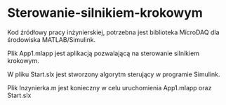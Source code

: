 # Sterowanie-silnikiem-krokowym
Kod źródłowy pracy inżynierskiej, potrzebna jest biblioteka MicroDAQ dla środowiska MATLAB/Simulink.

Plik App1.mlapp jest aplikacją pozwalającą na sterowanie silnikiem krokowym.

W pliku Start.slx jest stworzony algorytm sterujący w programie Simulink.

Plik Inzynierka.m jest konieczny w celu uruchomienia App1.mlapp oraz Start.slx
